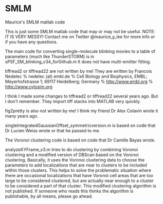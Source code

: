 # SMLM
Maurice's SMLM matlab code

This is just some SMLM matlab code that may or may not be useful.
NOTE: IT IS VERY MESSY!
Contact me on Twitter @maurice_y_lee for more info or if you have any questions.

The main code for converting single-molecule blinking movies to a table of parameters (much like ThunderSTORM) is in sPSF_SM_blinking_v34_forGithub.m
It does not have multi-emitter fitting.

tiffread2 or tiffread22 are not written by me!
They are written by Francois Nedelec % nedelec (at) embl.de
% Cell Biology and Biophysics, EMBL; Meyerhofstrasse 1; 69117 Heidelberg; Germany
% http://www.embl.org
% http://www.cytosim.org

I think I made some changes to tiffread2 or tiffread22 several years ago. But I don't remember.
They import tiff stacks into MATLAB very quickly.

fig2pretty is also not written by me! I think my friend Dr Alex Colavin wrote it many years ago.

singleIntegratedGaussianOffset_symmetricversion.m is based on code that Dr Lucien Weiss wrote or that he passed to me.

The Voronoi clustering code is based on code that Dr Camille Bayas wrote.

analyzeXYFrame_v3.m tries to do clustering by combining Voronoi clustering and a modified version of DBScan based on the Voronoi clustering. Basically, it uses the Voronoi clustering data to choose the parameters to add localizations that are near to clusters to be included within those clusters. This helps to solve the problematic situation where there are occasional localizations that have Voronoi cell areas that are too large to be considered clustered, but are actually near enough to a cluster to be considered a part of that cluster.
This modified clustering algorithm is not published. If someone who reads this thinks the algorithm is publishable, by all means, please go ahead.
